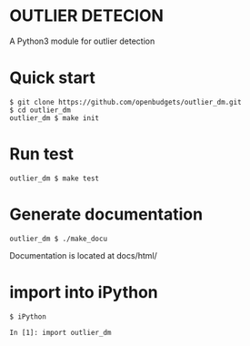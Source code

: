 # OUTLIER DETECION
A Python3 module for outlier detection

# Quick start
```
$ git clone https://github.com/openbudgets/outlier_dm.git
$ cd outlier_dm
outlier_dm $ make init
```

# Run test
```
outlier_dm $ make test
```

# Generate documentation
```
outlier_dm $ ./make_docu
```
Documentation is located at docs/html/

# import into iPython

```
$ iPython

In [1]: import outlier_dm
```